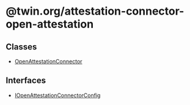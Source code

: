# @twin.org/attestation-connector-open-attestation

## Classes

- [OpenAttestationConnector](classes/OpenAttestationConnector.md)

## Interfaces

- [IOpenAttestationConnectorConfig](interfaces/IOpenAttestationConnectorConfig.md)
